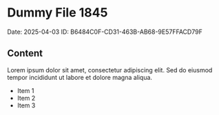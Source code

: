 # Dummy File 1845

Date: 2025-04-03
ID: B6484C0F-CD31-463B-AB68-9E57FFACD79F

## Content

Lorem ipsum dolor sit amet, consectetur adipiscing elit.
Sed do eiusmod tempor incididunt ut labore et dolore magna aliqua.

* Item 1
* Item 2
* Item 3

